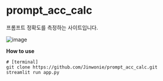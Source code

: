 # prompt_acc_calc
프롬프트 정확도를 측정하는 사이트입니다.

![image](https://github.com/user-attachments/assets/5399a3b4-40ee-4ac8-aa0e-eb199f4b0e4f)

**How to use**
```
# [terminal]
git clone https://github.com/Jinwonie/prompt_acc_calc.git
streamlit run app.py
```
